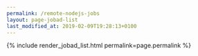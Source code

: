 ```yaml
---
permalink: /remote-nodejs-jobs
layout: page-jobad-list
last_modified_at: 2019-02-09T19:28:13+0100
---
```

{% include render_jobad_list.html permalink=page.permalink %}
